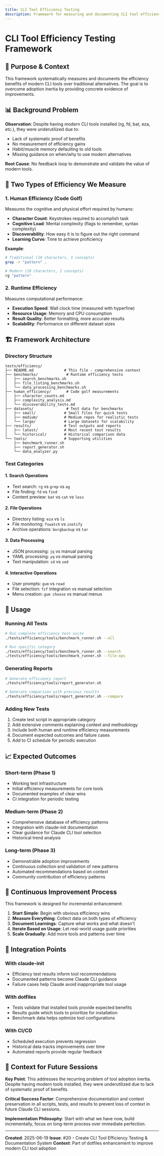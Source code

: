 ```yaml
---
title: CLI Tool Efficiency Testing
description: Framework for measuring and documenting CLI tool efficiency benefits
---
```



# CLI Tool Efficiency Testing Framework

## 🎯 Purpose & Context

This framework systematically measures and documents the efficiency benefits of modern CLI tools over traditional alternatives. The goal is to overcome adoption inertia by providing concrete evidence of improvements.

## 📊 Background Problem

**Observation**: Despite having modern CLI tools installed (rg, fd, bat, eza, etc.), they were underutilized due to:
- Lack of systematic proof of benefits
- No measurement of efficiency gains
- Habit/muscle memory defaulting to old tools
- Missing guidance on when/why to use modern alternatives

**Root Cause**: No feedback loop to demonstrate and validate the value of modern tools.

## 🔬 Two Types of Efficiency We Measure

### 1. Human Efficiency (Code Golf)
Measures the cognitive and physical effort required by humans:

- **Character Count**: Keystrokes required to accomplish task
- **Cognitive Load**: Mental complexity (flags to remember, syntax complexity)
- **Discoverability**: How easy it is to figure out the right command
- **Learning Curve**: Time to achieve proficiency

**Example**:
```bash
# Traditional (18 characters, 3 concepts)
grep -r "pattern" .

# Modern (10 characters, 2 concepts)
rg "pattern"
```

### 2. Runtime Efficiency
Measures computational performance:

- **Execution Speed**: Wall clock time (measured with hyperfine)
- **Resource Usage**: Memory and CPU consumption
- **Result Quality**: Better formatting, more accurate results
- **Scalability**: Performance on different dataset sizes

## 🏗️ Framework Architecture

### Directory Structure
```
tests/efficiency/
├── README.md              # This file - comprehensive context
├── benchmarks/             # Runtime efficiency tests
│   ├── search_benchmarks.sh
│   ├── file_listing_benchmarks.sh
│   └── data_processing_benchmarks.sh
├── human_efficiency/       # Code golf measurements
│   ├── character_counts.md
│   ├── complexity_analysis.md
│   └── discoverability_tests.md
├── datasets/               # Test data for benchmarks
│   ├── small/             # Small files for quick tests
│   ├── medium/            # Medium repos for realistic tests
│   └── large/             # Large datasets for scalability
├── results/               # Test outputs and reports
│   ├── latest/            # Most recent test results
│   └── historical/        # Historical comparison data
└── tools/                 # Supporting utilities
    ├── benchmark_runner.sh
    ├── report_generator.sh
    └── data_analyzer.py
```

### Test Categories

#### 1. Search Operations
- Text search: `rg` vs `grep` vs `ag`
- File finding: `fd` vs `find`
- Content preview: `bat` vs `cat` vs `less`

#### 2. File Operations
- Directory listing: `eza` vs `ls`
- File monitoring: `fswatch` vs `inotify`
- Archive operations: `borgbackup` vs `tar`

#### 3. Data Processing
- JSON processing: `jq` vs manual parsing
- YAML processing: `yq` vs manual parsing
- Text manipulation: `sd` vs `sed`

#### 4. Interactive Operations
- User prompts: `gum` vs `read`
- File selection: `fzf` integration vs manual selection
- Menu creation: `gum choose` vs manual menus

## 🚀 Usage

### Running All Tests
```bash
# Run complete efficiency test suite
./tests/efficiency/tools/benchmark_runner.sh --all

# Run specific category
./tests/efficiency/tools/benchmark_runner.sh --search
./tests/efficiency/tools/benchmark_runner.sh --file-ops
```

### Generating Reports
```bash
# Generate efficiency report
./tests/efficiency/tools/report_generator.sh

# Generate comparison with previous results
./tests/efficiency/tools/report_generator.sh --compare
```

### Adding New Tests
1. Create test script in appropriate category
2. Add extensive comments explaining context and methodology
3. Include both human and runtime efficiency measurements
4. Document expected outcomes and failure cases
5. Add to CI schedule for periodic execution

## 📈 Expected Outcomes

### Short-term (Phase 1)
- Working test infrastructure
- Initial efficiency measurements for core tools
- Documented examples of clear wins
- CI integration for periodic testing

### Medium-term (Phase 2)
- Comprehensive database of efficiency patterns
- Integration with claude-init documentation
- Clear guidance for Claude CLI tool selection
- Historical trend analysis

### Long-term (Phase 3)
- Demonstrable adoption improvements
- Continuous collection and validation of new patterns
- Automated recommendations based on context
- Community contribution of efficiency patterns

## 🔄 Continuous Improvement Process

This framework is designed for incremental enhancement:

1. **Start Simple**: Begin with obvious efficiency wins
2. **Measure Everything**: Collect data on both types of efficiency
3. **Document Learnings**: Capture what works and what doesn't
4. **Iterate Based on Usage**: Let real-world usage guide priorities
5. **Scale Gradually**: Add more tools and patterns over time

## 🔗 Integration Points

### With claude-init
- Efficiency test results inform tool recommendations
- Documented patterns become Claude CLI guidance
- Failure cases help Claude avoid inappropriate tool usage

### With dotfiles
- Tests validate that installed tools provide expected benefits
- Results guide which tools to prioritize for installation
- Benchmark data helps optimize tool configurations

### With CI/CD
- Scheduled execution prevents regression
- Historical data tracks improvements over time
- Automated reports provide regular feedback

## 📝 Context for Future Sessions

**Key Point**: This addresses the recurring problem of tool adoption inertia. Despite having modern tools installed, they were underutilized due to lack of systematic proof of benefits.

**Critical Success Factor**: Comprehensive documentation and context preservation in all scripts, tests, and results to prevent loss of context in future Claude CLI sessions.

**Implementation Philosophy**: Start with what we have now, build incrementally, focus on long-term process over immediate perfection.

---

**Created**: 2025-06-19
**Issue**: #20 - Create CLI Tool Efficiency Testing & Documentation System
**Context**: Part of dotfiles enhancement to improve modern CLI tool adoption
